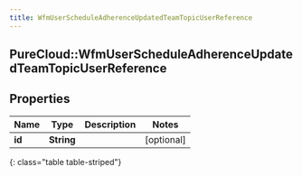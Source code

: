 ```yaml
---
title: WfmUserScheduleAdherenceUpdatedTeamTopicUserReference
---
```

## PureCloud::WfmUserScheduleAdherenceUpdatedTeamTopicUserReference

## Properties

|Name | Type | Description | Notes|
|------------ | ------------- | ------------- | -------------|
| **id** | **String** |  | [optional] |
{: class="table table-striped"}


